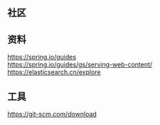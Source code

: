 ## 社区

## 资料
https://spring.io/guides    
https://spring.io/guides/gs/serving-web-content/    
https://elasticsearch.cn/explore    

## 工具
https://git-scm.com/download

